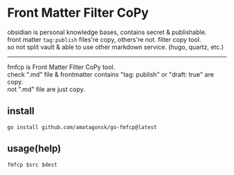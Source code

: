 # Front Matter Filter CoPy

obsidian is personal knowledge bases, contains secret & publishable.  
front matter `tag:publish` files're copy, others're not. filter copy tool.  
so not split vault & able to use other markdown service. (hugo, quartz, etc.)  

---

fmfcp is Front Matter Filter CoPy tool.  
check ".md" file & frontmatter contains "tag: publish" or "draft: true" are copy.  
not ".md" file are just copy.  


## install

`go install github.com/amatagonsk/go-fmfcp@latest`


## usage(help)

`fmfcp $src $dest`
